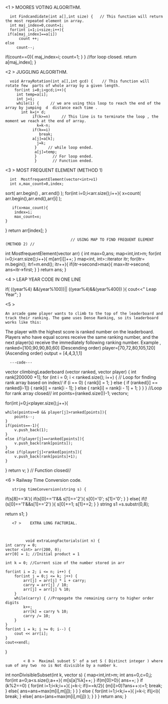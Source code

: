 <1 >    MOORES VOTING ALGORITHM.

      int Findcandidate(int a[],int size) {   // This function will return the most repeated element in array.
      int maj_index=0,count=1;
      for(int i=1;i<size;i++){
     if(a[maj_index]==a[i])
          count ++;
    else
         count--;
   if(count==0){
     maj_index=i;
     count=1; }
    }                      //for loop closed.
    return a[maj_index];
    }
    
    
    
 <2 >     JUGGLING ALGORITHM.
    
      void ArrayRotation(int a[],int gcd) {    // This function will rotate few  parts of whole array by a given length.
        for(int i=0;i<gcd;i++){
         int temp=a[i];
         int j=i;
         while(1) {     // we are using this loop to reach the end of the array by jumping  d  distance each time .
           int k=j+ d;
                if(k>=n)     // This line is to terminate the loop , the moment we reach at the end of array.
                  k=k-n;
                if(k==i)
                   break;
                a[j]=a[k];
                  j=k;
                 }     // while loop ended.
                 a[j]=temp;
                 }       // For loop ended.
                 }       // Function ended.
             
             
          
          
<3 >    MOST FREQUENT ELEMENT    (METHOD 1)
 
      int  MostfrequentElement(vector<int>v1)
      int x,max_count=0,index;
   sort( arr.begin() , arr.end() );
for(int i=0;i<arr.size();i++){
    x=count( arr.begin(),arr.end(),arr[i] );
    
    
    
    
       if(x>max_count){
        index=i;
        max_count=x;
    }
}
  return arr[index];
  }

                                 // USING MAP TO FIND FREQUENT ELEMENT  (METHOD 2) //
 
   int MostfrequentElement(vector<int> arr) {
    int max=0,ans;
    map<int,int>m;
    for(int i=0;i<arr.size();i++){
        m[arr[i]]++;
    }
    map<int, int>::iterator itr;
   for(itr= m.begin(); itr!=m.end(); itr++){
       if(itr->second>max){
           max=itr->second;
           ans=itr->first;
       }
    }
    return ans;
}
          
          
  <4 >   LEAP YEAR CODE IN ONE LINE 
 
   if( ((year%4) &&(year%100))|| ((year%4)&&(year%400)) ){
                  cout<<" Leap Year";
                         }
          
          
 <5 >   
       
    An arcade game player wants to climb to the top of the leaderboard and track their ranking. The game uses Dense Ranking, so its leaderboard works like this:
The player with the highest score is ranked number  on the leaderboard.
Players who have equal scores receive the same ranking number, and the next player(s) receive the immediately following ranking number.
Example    ,  ranked=[100,90,90,80,60] (Descending order)
              player=[70,72,80,105,120]  (Ascending order)
          output = [4,4,3,1,1]
          
      ---code---
       
  vector<int> climbingLeaderboard (vector<int> ranked, vector<int> player) {
     int rank[200000 +1];
    for (int i = 0; i < ranked.size(); i++) {   // Loop for finding rank array based on index//
        if (i == 0) {
            rank[i] = 1;
        }
        else {
            if (ranked[i] == ranked[i-1]) {
                rank[i] = rank[i - 1];
            }
            else {
                rank[i] = rank[i - 1] + 1;
            }
        }
    }     //Loop for rank array closed//
     int  points=(ranked.size())-1;
vector<int >v;

for(int j=0;j<player.size();j++){
    
    while(points>=0 && player[j]>ranked[points]){
        points--;
    }
    if(points==-1){
        v.push_back(1);
    }
    else if(player[j]==ranked[points]){
        v.push_back(rank[points]);
    }
    else if(player[j]<ranked[points]){
        v.push_back(rank[points]+1);
    }
}
return v;
} // Function closed//
                                       
          
          
          
 <6 >   Railway Time Conversion code.
       
       string timeConversion(string s) {
   if(s[8]=='A'){
        if(s[0]=='1'&& s[1]=='2'){
            s[0]='0';
            s[1]='0';
        }
   }
   else{
       if(! (s[0]=='1'&&s[1]=='2') ){
           s[0]+=1;
           s[1]+=2;
       }
   }
 string s1 =s.substr(0,8);
   
   return s1;
}
          
          
          
  
       
       
       
       <7 >    EXTRA LONG FACTORIAL.
             
             
             
             void extraLongFactorials(int n) {
    int carry = 0;
    vector <int> arr(200, 0);
    arr[0] = 1; //Initial product = 1

    int k = 0; //Current size of the number stored in arr

    for(int i = 2; i <= n; i++) {
        for(int j = 0;j <= k; j++) {
            arr[j] = arr[j] * i + carry;
            carry = arr[j] / 10;
            arr[j] = arr[j] % 10;
        }
        while(carry) { //Propogate the remaining carry to higher order digits
            k++;
            arr[k] = carry % 10;
            carry /= 10;
        }   
    }
    for(int i = k; i >= 0; i--) {
        cout << arr[i];
    }
    cout<<endl;
}
             
             
             
             
             
             
             
            < 8 >  Maximal subset S' of a set S ( Distinct integer ) where sum of any two  no is Not divisible by a number k.
                  
                  
 int nonDivisibleSubset(int k, vector<int> s) {
map<int,int>m;
int ans=0,c=0,j;
for(int a=0;a<s.size();a++){
    m[s[a]%k]++;
}
if(m[0]>0){
    ans++;
}
if (k%2==0) {
    for(int i=1;i<k;i++){
        j=k-i;
        if(i==k/2){
            (m[i]>0)?ans++:c=1;
            break;
        }
        else{
            ans=ans+max(m[i],m[j]);
        }
    }
}
else {
    for(int i=1;i<k;i++){
        j=k-i;
        if(j<i){
           break;
        }
        else{
            ans=(ans+max(m[i],m[j]) );
            }
    }
}
return ans;
}
             
       
       
          
          
          
          
          
          
          
          
          
          
          
          
          
          
          
          
          
          
          
          
          
